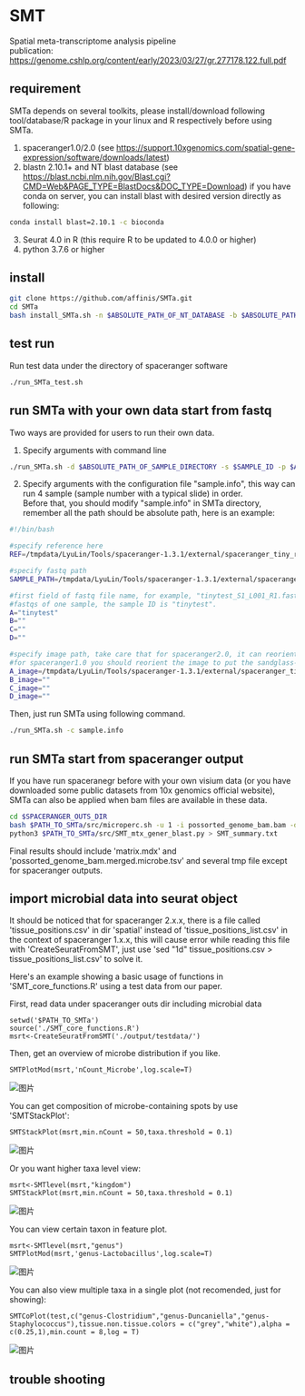 # SMT
Spatial meta-transcriptome analysis pipeline \
publication: https://genome.cshlp.org/content/early/2023/03/27/gr.277178.122.full.pdf 

## requirement
SMTa depends on several toolkits, please install/download following tool/database/R package in your linux and R respectively before using SMTa.

1. spaceranger1.0/2.0 (see https://support.10xgenomics.com/spatial-gene-expression/software/downloads/latest)
2. blastn 2.10.1+ and NT blast database (see https://blast.ncbi.nlm.nih.gov/Blast.cgi?CMD=Web&PAGE_TYPE=BlastDocs&DOC_TYPE=Download)
   if you have conda on server, you can install blast with desired version directly as following:
```Bash
conda install blast=2.10.1 -c bioconda
```
3. Seurat 4.0 in R (this require R to be updated to 4.0.0 or higher)
4. python 3.7.6 or higher

## install
```Bash
git clone https://github.com/affinis/SMTa.git
cd SMTa
bash install_SMTa.sh -n $ABSOLUTE_PATH_OF_NT_DATABASE -b $ABSOLUTE_PATH_OF_BLASTN -s $ABSOLUTE_PATH_OF_SPACERANGER
```
## test run
Run test data under the directory of spaceranger software 
```Bash
./run_SMTa_test.sh
```

## run SMTa with your own data start from fastq
Two ways are provided for users to run their own data.
1. Specify arguments with command line
```Bash
./run_SMTa.sh -d $ABSOLUTE_PATH_OF_SAMPLE_DIRECTORY -s $SAMPLE_ID -p $ABSOLUTE_PATH_OF_SAMPLE_IMAGE -r $ABSOLUTE_REFERENCE_PATH
```
2. Specify arguments with the configuration file "sample.info", this way can run 4 sample (sample number with a typical slide) in order.\
Before that, you should modify "sample.info" in SMTa directory, remember all the path should be absolute path, here is an example:
```Bash
#!/bin/bash

#specify reference here
REF=/tmpdata/LyuLin/Tools/spaceranger-1.3.1/external/spaceranger_tiny_ref/1.0.0

#specify fastq path
SAMPLE_PATH=/tmpdata/LyuLin/Tools/spaceranger-1.3.1/external/spaceranger_tiny_inputs/fastqs

#first field of fastq file name, for example, "tinytest_S1_L001_R1.fastq.gz" and "tinytest_S1_L001_R2.fastq.gz" are 
#fastqs of one sample, the sample ID is "tinytest".
A="tinytest"
B=""
C=""
D=""

#specify image path, take care that for spaceranger2.0, it can reorient image automaticly while spaceranger1.0 not, 
#for spaceranger1.0 you should reorient the image to put the sandglass-like shape at upleft position.
A_image=/tmpdata/LyuLin/Tools/spaceranger-1.3.1/external/spaceranger_tiny_inputs/image/tinyimage.jpg
B_image=""
C_image=""
D_image=""
```
Then, just run SMTa using following command.
```Bash
./run_SMTa.sh -c sample.info
```

## run SMTa start from spaceranger output
If you have run spaceranegr before with your own visium data (or you have downloaded some public datasets from 10x genomics official website), SMTa can also be applied when bam files are available in these data.
```Bash
cd $SPACERANGER_OUTS_DIR
bash $PATH_TO_SMTa/src/microperc.sh -u 1 -i possorted_genome_bam.bam -d $ABSOLUTE_PATH_OF_NT_DATABASE
python3 $PATH_TO_SMTa/src/SMT_mtx_gener_blast.py > SMT_summary.txt
```
Final results should include 'matrix.mdx' and 'possorted_genome_bam.merged.microbe.tsv' and several tmp file except for spaceranger outputs.

## import microbial data into seurat object
It should be noticed that for spaceranger 2.x.x, there is a file called 'tissue_positions.csv' in dir 'spatial' instead of 'tissue_positions_list.csv' in the context of spaceranger 1.x.x, this will cause error while reading this file with 'CreateSeuratFromSMT', just use 'sed "1d" tissue_positions.csv > tissue_positions_list.csv' to solve it.<br>

Here's an example showing a basic usage of functions in 'SMT_core_functions.R' using a test data from our paper.<br>

First, read data under spaceranger outs dir including microbial data
```
setwd('$PATH_TO_SMTa')
source('./SMT_core_functions.R')
msrt<-CreateSeuratFromSMT('./output/testdata/')
```
Then, get an overview of microbe distribution if you like.
```
SMTPlotMod(msrt,'nCount_Microbe',log.scale=T)
```
![图片](https://user-images.githubusercontent.com/92193789/198481653-cf5332c1-895c-4f48-834e-75312ebcf5ea.png)

You can get composition of microbe-containing spots by use 'SMTStackPlot':
```
SMTStackPlot(msrt,min.nCount = 50,taxa.threshold = 0.1)
```
![图片](https://user-images.githubusercontent.com/92193789/198483824-1933d177-c796-4021-ab53-3b1a8b0b4895.png)

Or you want higher taxa level view:
```
msrt<-SMTlevel(msrt,"kingdom")
SMTStackPlot(msrt,min.nCount = 50,taxa.threshold = 0.1)
```
![图片](https://user-images.githubusercontent.com/92193789/198485553-304acc29-cd5e-405e-a8ac-ee3bfb13d436.png)

You can view certain taxon in feature plot.
```
msrt<-SMTlevel(msrt,"genus")
SMTPlotMod(msrt,'genus-Lactobacillus',log.scale=T)
```
![图片](https://user-images.githubusercontent.com/92193789/198486673-4bbb8152-9e17-4472-87c5-967d84cfd90c.png)

You can also view multiple taxa in a single plot (not recomended, just for showing):
```
SMTCoPlot(test,c("genus-Clostridium","genus-Duncaniella","genus-Staphylococcus"),tissue.non.tissue.colors = c("grey","white"),alpha = c(0.25,1),min.count = 8,log = T)
```
![图片](https://user-images.githubusercontent.com/92193789/198494247-bacfcc63-cddd-4679-893b-cfafa2bcb10a.png)



## trouble shooting
